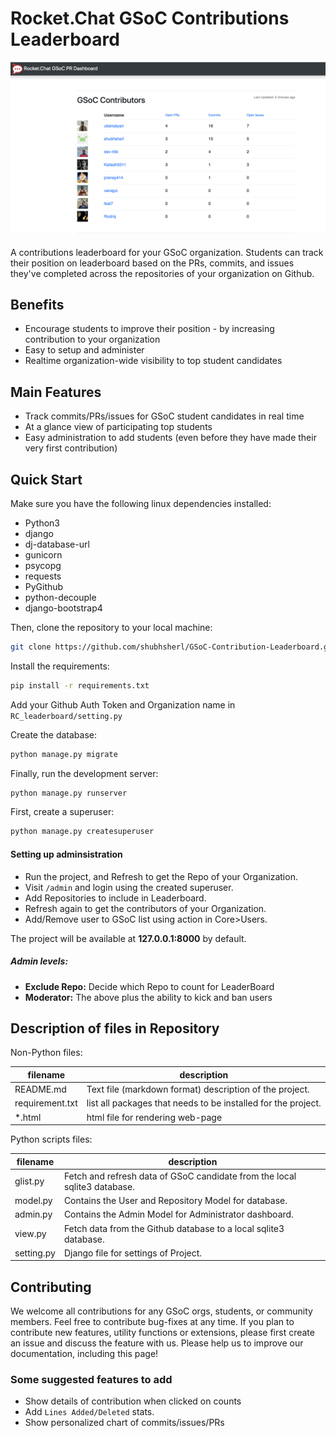 
# Rocket.Chat GSoC Contributions Leaderboard

![Rocket.Chat GSoC Contributions Leaderboard screenshot](https://github.com/Sing-Li/bbug/blob/master/images/leaderboard.png)

A contributions leaderboard for your GSoC organization. Students can track their position on leaderboard based on the PRs, commits, and issues they've completed across the repositories of your organization on Github.

## Benefits
- Encourage students to improve their position - by increasing contribution to your organization
- Easy to setup and administer
- Realtime organization-wide visibility to top student candidates

## Main Features
- Track commits/PRs/issues for GSoC student candidates in real time
- At a glance view of participating top students
- Easy administration to add students (even before they have made their very first contribution)

## Quick Start

Make sure you have the following linux dependencies installed:

- Python3
- django
- dj-database-url
- gunicorn
- psycopg
- requests
- PyGithub
- python-decouple
- django-bootstrap4

Then, clone the repository to your local machine:

```bash
git clone https://github.com/shubhsherl/GSoC-Contribution-Leaderboard.git
```

Install the requirements:

```bash
pip install -r requirements.txt
```

Add your Github Auth Token and Organization name in `RC_leaderboard/setting.py`

Create the database:

```bash
python manage.py migrate
```

Finally, run the development server:

```bash
python manage.py runserver
```


First, create a superuser:

```bash
python manage.py createsuperuser
```

#### Setting up adminsistration

- Run the project, and Refresh to get the Repo of your Organization.
- Visit `/admin` and login using the created superuser.
- Add Repositories to include in Leaderboard.
- Refresh again to get the contributors of your Organization.
- Add/Remove user to GSoC list using action in Core>Users.

The project will be available at **127.0.0.1:8000** by default.

##### Admin levels:
- **Exclude Repo:** Decide which Repo to count for LeaderBoard
- **Moderator:** The above plus the ability to kick and ban users

## Description of files in Repository

Non-Python files:

filename                           |  description
----------------------------------|------------------------------------------------------------------------------------
README.md                         |  Text file (markdown format) description of the project.
requirement.txt                   |  list all packages that needs to be installed for the project.
\*.html                           |  html file for rendering web-page

Python scripts files:

filename                           |  description
----------------------------------|------------------------------------------------------------------------------------
glist.py                          |  Fetch and refresh data of GSoC candidate from the local sqlite3 database.
model.py                          |  Contains the User and Repository Model for database.
admin.py                          |  Contains the Admin Model for Administrator dashboard.
view.py                           |  Fetch data from the Github database to a local sqlite3 database.
setting.py                        |  Django file for settings of Project.


## Contributing

We welcome all contributions for any GSoC orgs, students, or community members. Feel free to contribute bug-fixes at any time. If you plan to contribute new features, utility functions or extensions, please first create an issue and discuss the feature with us. Please help us to improve our documentation, including this page!

### Some suggested  features to add
- Show details of contribution when clicked on counts
- Add `Lines Added/Deleted` stats.
- Show personalized chart of commits/issues/PRs

